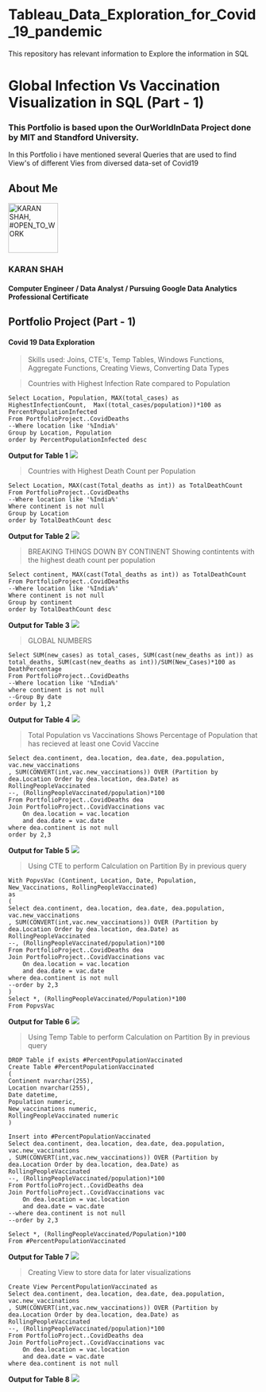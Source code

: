 # Tableau_Data_Exploration_for_Covid_19_pandemic
This repository has relevant information to Explore the information in SQL

# Global Infection Vs Vaccination Visualization in SQL (Part - 1)
<h3>This Portfolio is based upon the OurWorldInData Project done by MIT and Standford University.
</h3>
<p>In this Portfolio i have mentioned several Queries that are used to find View's of different Vies from diversed data-set of Covid19</p>
 

<!---->        

<!--<a href="" ><img src=""> </a>-->
 
</a>

<h2> About Me</h2>
<a href="https://www.linkedin.com/in/karan-shah-020b4baa"><img src="https://media-exp3.licdn.com/dms/image/D5635AQGENREQtSOVvA/profile-framedphoto-shrink_400_400/0/1624892028859?e=1625497200&amp;v=beta&amp;t=nHSeFvfJ5joOESVOVAkxRgNxPjWHCPtUIR6yaMmysBE" height="100" alt="KARAN SHAH, #OPEN_TO_WORK" id="ember53" class="profile-photo-edit__preview ember-view">
</a>
<h3>
            KARAN SHAH
</h3>
<h4>
            Computer Engineer / Data Analyst / Pursuing Google Data Analytics Professional Certificate
</h4>
<h2> Portfolio Project (Part - 1)</h2>


<h4>Covid 19 Data Exploration</h4>


>Skills used: Joins, CTE's, Temp Tables, Windows Functions, Aggregate Functions, Creating Views, Converting Data Types

>Countries with Highest Infection Rate compared to Population
```
Select Location, Population, MAX(total_cases) as HighestInfectionCount,  Max((total_cases/population))*100 as PercentPopulationInfected
From PortfolioProject..CovidDeaths
--Where location like '%India%'
Group by Location, Population
order by PercentPopulationInfected desc
```


 **Output  for Table 1**
<a This image is of finding the total population affected by Covid-19 Infection href="https://1drv.ms/u/s!Agb9UJ70oAhYgYM2jDymgbEF5enhsA?e=soSt3C" ><img src="https://bn1305files.storage.live.com/y4mie76fSeaoaZCNJdy8S9kQK5osOk7g3LNVdlsEgjSmSy8zIw4oCw-PxRFIuo1kxYR7XbuRnHPgeZZDF7j4PMupEV2p_XQDo1NDqDrkgtvBdbK97e26hzv7RQNkoVFNYRp0SOUTom1OiMb8fBpObDxvH6u5EPA2jB8pTEfKIO-z1QlbFZN_7MglmNHk5RcAQ-_?width=1920&height=1080&cropmode=none"> </a>

>Countries with Highest Death Count per Population

```
Select Location, MAX(cast(Total_deaths as int)) as TotalDeathCount
From PortfolioProject..CovidDeaths
--Where location like '%India%'
Where continent is not null 
Group by Location
order by TotalDeathCount desc

```
 **Output  for Table 2**
<a href="https://1drv.ms/u/s!Agb9UJ70oAhYgYM2jDymgbEF5enhsA?e=soSt3C"><img src="https://bn1305files.storage.live.com/y4miNwsewCbNI2lI37AymFnY3rx3yIVORU_TIw8tnajx2yDfhzcHBvOQR9IgtUjIVmFlMmv1NtD4oimRmi3O2PqfVhUVvlXDEh74iG5pHpqHiHV9G-iwKfQd-zF64HMSgPU2GW40K6cFsAHFxS492q8LiWod4iIUFrBCb_QzgU-nmwYaIWmmOSj7JnlI8gD0U7F?width=1920&height=1080&cropmode=none"> </a>     

>BREAKING THINGS DOWN BY CONTINENT
>Showing contintents with the highest death count per population
```
Select continent, MAX(cast(Total_deaths as int)) as TotalDeathCount
From PortfolioProject..CovidDeaths
--Where location like '%India%'
Where continent is not null 
Group by continent
order by TotalDeathCount desc
```
 **Output  for Table 3**
<a href="" ><img src="https://bn1305files.storage.live.com/y4mbF8fTIS7OO9wGdgYc-61cNWQW6HWiqoapJaJ2yXsMDqhdNa2WC6VgXZtY0AedplbAGu9RUCFh6RlSrs4Tih2-9-vAl16_JGVAFDpvo8Tfh-PmUVJMiFCWnWcDwleR5ZbX87OsWrb4HEKCADakIl08OIGSJbzQKWorwf2HLtG1y51sttojCdQn43Zwkbraxvp?width=1920&height=1080&cropmode=none"> </a>
>GLOBAL NUMBERS
```
Select SUM(new_cases) as total_cases, SUM(cast(new_deaths as int)) as total_deaths, SUM(cast(new_deaths as int))/SUM(New_Cases)*100 as DeathPercentage
From PortfolioProject..CovidDeaths
--Where location like '%India%'
where continent is not null 
--Group By date
order by 1,2

```
 **Output  for Table 4**
<a href="" ><img src="https://bn1305files.storage.live.com/y4mPvYz1HtTLB6pWBpahWE3SEPwmFgII_X3Nbj9t75dcILGH6UvTRYsMA-G91M5fQfQyk1Tn8P0F7uxB8QfIVyZtEy_Xv0RDjo64eahSWq4p_Vwiwcj42WUdZfE6Og1-47Pwlq3pI3v5Hjm2CD5ofmo84QgtQZ7cwLvp-bHmjy1LZnjt7DH_15RABFx0qUVcMjj?width=1920&height=1080&cropmode=none"> </a>
>Total Population vs Vaccinations
>Shows Percentage of Population that has recieved at least one Covid Vaccine
```
Select dea.continent, dea.location, dea.date, dea.population, vac.new_vaccinations
, SUM(CONVERT(int,vac.new_vaccinations)) OVER (Partition by dea.Location Order by dea.location, dea.Date) as RollingPeopleVaccinated
--, (RollingPeopleVaccinated/population)*100
From PortfolioProject..CovidDeaths dea
Join PortfolioProject..CovidVaccinations vac
	On dea.location = vac.location
	and dea.date = vac.date
where dea.continent is not null 
order by 2,3
```
 **Output  for Table 5**
<a href="" ><img src="https://bn1305files.storage.live.com/y4mwKC-Z-hcROzh0MqW28VBeOG-aNaY1XosfNcvl_FUCTAwN4iDTpnZ5Ker2P3WuUaSgAKfNLnMs24CTo_MWcTwNtwrKYIxaYfeNRTTY2bO2Q_4bGhkaPLUn8blz9LvV4F8k8RFlKQf8gtzYJQXcrSDXKkpqV99SsdnJTqvA154hIOXcvVwhqgLoO3NOKq2tRWf?width=1920&height=1080&cropmode=none"> </a>
>Using CTE to perform Calculation on Partition By in previous query
```
With PopvsVac (Continent, Location, Date, Population, New_Vaccinations, RollingPeopleVaccinated)
as
(
Select dea.continent, dea.location, dea.date, dea.population, vac.new_vaccinations
, SUM(CONVERT(int,vac.new_vaccinations)) OVER (Partition by dea.Location Order by dea.location, dea.Date) as RollingPeopleVaccinated
--, (RollingPeopleVaccinated/population)*100
From PortfolioProject..CovidDeaths dea
Join PortfolioProject..CovidVaccinations vac
	On dea.location = vac.location
	and dea.date = vac.date
where dea.continent is not null 
--order by 2,3
)
Select *, (RollingPeopleVaccinated/Population)*100
From PopvsVac

```
 **Output  for Table 6**
<a href="" ><img src="https://bn1305files.storage.live.com/y4mwKC-Z-hcROzh0MqW28VBeOG-aNaY1XosfNcvl_FUCTAwN4iDTpnZ5Ker2P3WuUaSgAKfNLnMs24CTo_MWcTwNtwrKYIxaYfeNRTTY2bO2Q_4bGhkaPLUn8blz9LvV4F8k8RFlKQf8gtzYJQXcrSDXKkpqV99SsdnJTqvA154hIOXcvVwhqgLoO3NOKq2tRWf?width=1920&height=1080&cropmode=none"> </a>
>Using Temp Table to perform Calculation on Partition By in previous query
```
DROP Table if exists #PercentPopulationVaccinated
Create Table #PercentPopulationVaccinated
(
Continent nvarchar(255),
Location nvarchar(255),
Date datetime,
Population numeric,
New_vaccinations numeric,
RollingPeopleVaccinated numeric
)

Insert into #PercentPopulationVaccinated
Select dea.continent, dea.location, dea.date, dea.population, vac.new_vaccinations
, SUM(CONVERT(int,vac.new_vaccinations)) OVER (Partition by dea.Location Order by dea.location, dea.Date) as RollingPeopleVaccinated
--, (RollingPeopleVaccinated/population)*100
From PortfolioProject..CovidDeaths dea
Join PortfolioProject..CovidVaccinations vac
	On dea.location = vac.location
	and dea.date = vac.date
--where dea.continent is not null 
--order by 2,3

Select *, (RollingPeopleVaccinated/Population)*100
From #PercentPopulationVaccinated
```
 **Output  for Table 7**
<a href="" ><img src="https://bn1305files.storage.live.com/y4mtkNxu6-LqNlfEj019AIzWKHFEMAlHz2urc3lkfAoKR5BxaRYeuFtAVhbZb4SmqrHDR8uGu1KSIe9DtZRvPpJtBqcfo4Tsb-3mUdIfn_XpAhODOem1gVR2Q8tqdPGogKckIzIQxflolS3UN0SJto1uScebHIcF9ex9MTswWfZuo9YDspNWzl_8pNo_59NbZM7?width=1920&height=1080&cropmode=none"> </a>

>Creating View to store data for later visualizations
```
Create View PercentPopulationVaccinated as
Select dea.continent, dea.location, dea.date, dea.population, vac.new_vaccinations
, SUM(CONVERT(int,vac.new_vaccinations)) OVER (Partition by dea.Location Order by dea.location, dea.Date) as RollingPeopleVaccinated
--, (RollingPeopleVaccinated/population)*100
From PortfolioProject..CovidDeaths dea
Join PortfolioProject..CovidVaccinations vac
	On dea.location = vac.location
	and dea.date = vac.date
where dea.continent is not null 
```
 **Output  for Table 8**
<a href="" ><img src="https://bn1305files.storage.live.com/y4mQx8kwUXbtgn9gEKaPX0ggbl3PvOD_-3bgFhAZ15XMddkvWyxgsjyYjmWtfYfHZuqsZs5M0hRNXVnsFFFUSL9pk4lctNoIqNjl8NAuu0e0ewiPavG4_0azhU40PxP1SM6yffA-FXgoQaakDvPJP20MJGxezDBnt7hevuPWy_TThPkuQ5wyOTJ22EwBzZWjScg?width=1920&height=1080&cropmode=none"> </a>


